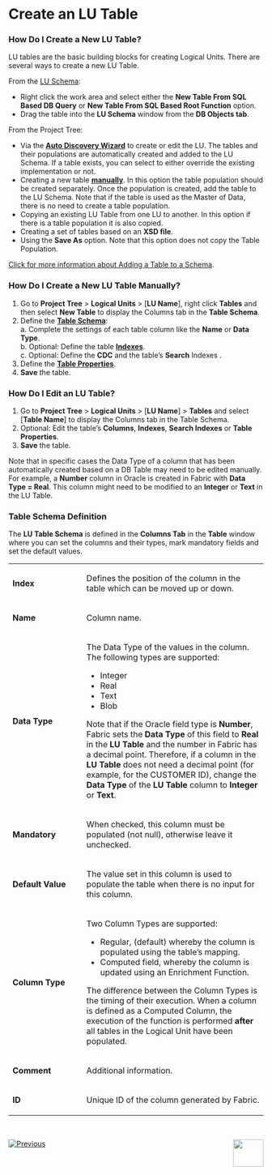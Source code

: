 # Create an LU Table

### How Do I Create a New LU Table?
LU tables are the basic building blocks for creating Logical Units. There are several ways to create a new LU Table.

From the [LU Schema](https://github.com/k2view-academy/K2View-Academy/blob/master/articles/03_logical_units/03_LU_schema_window.md):

*	Right click the work area and select either the **New Table From SQL Based DB Query** or **New Table From SQL Based Root Function** option.
*	Drag the table into the **LU Schema** window from the **DB Objects tab**. 

From the Project Tree: 
*	Via the [**Auto Discovery Wizard**](https://github.com/k2view-academy/K2View-Academy/blob/master/articles/03_logical_units/06_auto_discovery_wizard.md) to create or edit the LU. The tables and their populations are automatically created and added to the LU Schema. If a table exists, you can select to either override the existing implementation or not.
*	Creating a new table [**manually**](https://github.com/k2view-academy/K2View-Academy/blob/master/articles/06_LU_tables/02_create_an_LU_table.md#how-do-i-create-a-new-lu-table-manually). In this option the table population should be created separately. Once the population is created, add the table to the LU Schema. Note that if the table is used as the Master of Data, there is no need to create a table population.
*	Copying an existing LU Table from one LU to another. In this option if there is a table population it is also copied. 
*	Creating a set of tables based on an **XSD file**.
*	Using the **Save As** option. Note that this option does not copy the Table Population.

[Click for more information about Adding a Table to a Schema](https://github.com/k2view-academy/K2View-Academy/blob/master/articles/03_logical_units/09_add_table_to_a_schema.md).
 
### How Do I Create a New LU Table Manually?  
1.	Go to **Project Tree** > **Logical Units** > [**LU Name**], right click **Tables** and then select **New Table** to display the Columns tab in the **Table Schema**.
2.	Define the [**Table Schema**](https://github.com/k2view-academy/K2View-Academy/blob/master/articles/06_LU_tables/02_create_an_LU_table.md#table-schema-definition):\
   a.	Complete the settings of each table column like the **Name** or **Data Type**.\
   b.	Optional: Define the table [**Indexes**](https://github.com/k2view-academy/K2View-Academy/blob/master/articles/06_LU_tables/03_table_indexes.md).\
   c.	Optional: Define the **CDC** and the table’s **Search** Indexes .
3.	Define the [**Table Properties**](https://github.com/k2view-academy/K2View-Academy/blob/master/articles/06_LU_tables/04_table_properties.md). 
4.	**Save** the table.

### How Do I Edit an LU Table? 
1.	Go to **Project Tree** > **Logical Units** > [**LU Name**] > **Tables** and select [**Table Name**] to display the Columns tab in the Table Schema.
2.	Optional: Edit the table’s **Columns**, **Indexes**, **Search Indexes** or **Table Properties**.
3.	**Save** the table.

Note that in specific cases the Data Type of a column that has been automatically created based on a DB Table may need to be edited manually. For example, a **Number** column in Oracle is created in Fabric with **Data Type = Real**. This column might need to be modified to an **Integer** or **Text** in the LU Table.

### Table Schema Definition  
The **LU Table Schema** is defined in the **Columns Tab** in the **Table** window where you can set the columns and their types, mark mandatory fields and set the default values. 

<table width="623">
<tbody>
<tr>
<td width="200pxl">
<p><strong>Index</strong></p>
</td>
<td width="700pxl">
<p>Defines the position of the column in the table which can be moved up or down.</p>
</td>
</tr>
<tr>
<td width="122">
<p><strong>Name</strong></p>
</td>
<td width="502">
<p>Column name.</p>
</td>
</tr>
<tr>
<td width="122">
<p><strong>Data Type</strong></p>
</td>
<td width="502">
<p>The Data Type of the values in the column. The following types are supported:</p>
<ul>
<li>Integer</li>
<li>Real</li>
<li>Text</li>
<li>Blob</li>
</ul>
<p>Note that if the Oracle field type is <strong>Number</strong>, Fabric sets the <strong>Data Type</strong> of this field to <strong>Real</strong> in the <strong>LU Table</strong> and the number in Fabric has a decimal point. Therefore, if a column in the <strong>LU Table</strong> does not need a decimal point (for example, for the CUSTOMER ID), change the <strong>Data Type</strong> of the <strong>LU Table</strong> column to <strong>Integer</strong> or <strong>Text</strong>.</p>
</td>
</tr>
<tr>
<td width="122">
<p><strong>Mandatory</strong></p>
</td>
<td width="502">
<p>When checked, this column must be populated (not null), otherwise leave it unchecked.</p>
</td>
</tr>
<tr>
<td width="122">
<p><strong>Default Value</strong></p>
</td>
<td width="502">
<p>The value set in this column is used to populate the table when there is no input for this column.</p>
</td>
</tr>
<tr>
<td width="122">
<p><strong>Column Type</strong></p>
</td>
<td width="502">
<p>Two Column Types are supported:</p>
<ul>
<li>Regular, (default) whereby the column is populated using the table&rsquo;s mapping.</li>
<li>Computed field, whereby the column is updated using an Enrichment Function.</li>
</ul>
<p>The difference between the Column Types is the timing of their execution. When a column is defined as a Computed Column, the execution of the function is performed <strong>after</strong> all tables in the Logical Unit have been populated.</p>
</td>
</tr>
<tr>
<td width="122">
<p><strong>Comment</strong></p>
</td>
<td width="502">
<p>Additional information.</p>
</td>
</tr>
<tr>
<td width="122">
<p><strong>ID</strong></p>
</td>
<td width="502">
<p>Unique ID of the column generated by Fabric.</p>
</td>
</tr>
</tbody>
</table>
<p>&nbsp;</p>

[![Previous](https://github.com/k2view-academy/K2View-Academy/blob/master/articles/images/Previous.png)](https://github.com/k2view-academy/K2View-Academy/blob/master/articles/06_LU_tables/01_LU_tables_overview.md)[<img align="right" width="60" height="54" src="https://github.com/k2view-academy/K2View-Academy/blob/master/articles/images/Next.png">](https://github.com/k2view-academy/K2View-Academy/blob/master/articles/06_LU_tables/03_table_indexes.md)
